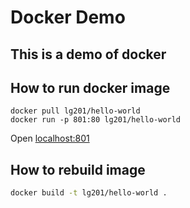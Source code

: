 # Docker Demo

## This is a demo of docker

## How to run docker image

```
docker pull lg201/hello-world
docker run -p 801:80 lg201/hello-world
```
Open [localhost:801](http://localhost:801)

## How to rebuild image

```sh
docker build -t lg201/hello-world .
```
